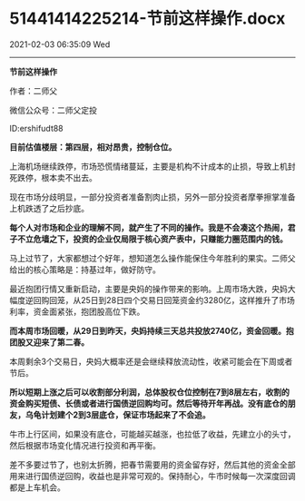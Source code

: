 # 51441414225214-节前这样操作.docx

2021-02-03 06:35:09 Wed

----

__节前这样操作__

作者：二师父

微信公众号：二师父定投

ID:ershifudt88

__目前估值楼层：第四层，相对昂贵，控制仓位。__

上海机场继续跌停，市场恐慌情绪蔓延，主要是机构不计成本的止损，导致上机封死跌停，根本卖不出去。

现在市场分歧明显，一部分投资者准备割肉止损，另外一部分投资者摩拳擦掌准备上机跌透了之后抄底。

__每个人对市场和企业的理解不同，就产生了不同的操作。我是不会凑这个热闹，君子不立危墙之下，投资的企业仅局限于核心资产表中，只赚能力圈范围内的钱。__

马上过节了，大家都想过个好年，想知道怎么操作能保住今年胜利的果实。二师父给出的核心策略是：持基过年，做好防守。

最近抱团行情又重新启动，主要是央妈的操作带来的影响。上周市场大跌，央妈大幅度逆回购回笼，从25日到28日四个交易日回笼资金约3280亿，这样推升了市场利率，资金面紧张，抱团股高位下跌。

__而本周市场回暖，从29日到昨天，央妈持续三天总共投放2740亿，资金回暖。抱团股又迎来了第二春。__

本周剩余3个交易日，央妈大概率还是会继续释放流动性，收紧可能会在下周或者节后。

__所以短期上涨之后可以收割部分利润，总体股权仓位控制在7到8层左右，收割的资金购买短债、长债或者进行国债逆回购均可。然后等待开年再战。没有底仓的朋友，乌龟计划建个2到3层底仓，保证市场起来了不会追。__

牛市上行区间，如果没有底仓，可能越买越涨，也拉低了收益，先建立小的头寸，然后根据市场变化情况进行投资和再平衡。

差不多要过节了，也别太折腾，把春节需要用的资金留存好，然后其他的资金全部用来进行国债逆回购，收益也是非常可观的。保持耐心，牛市时候每一次深度回调都是上车机会。

